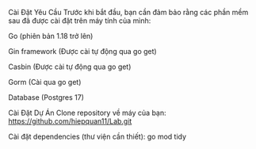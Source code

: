 Cài Đặt
Yêu Cầu
Trước khi bắt đầu, bạn cần đảm bảo rằng các phần mềm sau đã được cài đặt trên máy tính của mình:

Go (phiên bản 1.18 trở lên)

Gin framework (Được cài tự động qua go get)

Casbin (Được cài tự động qua go get)

Gorm (Cài qua go get)

Database (Postgres 17)

Cài Đặt Dự Án
Clone repository về máy của bạn: https://github.com/hiepquan11/Lab.git

Cài đặt dependencies (thư viện cần thiết):
go mod tidy
